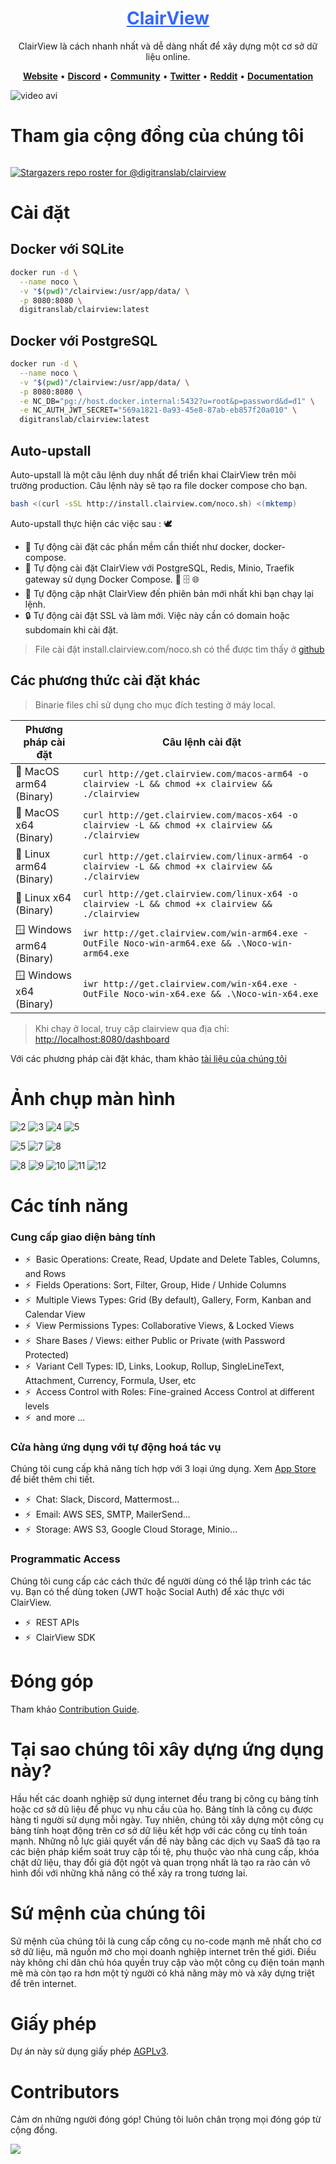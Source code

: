 <h1 align="center" style="border-bottom: none">
    <div>
        <a style="color:#36f" href="https://www.clairview.com">
            ClairView
        </a>
    </div>
</h1>

<p align="center">
ClairView là cách nhanh nhất và dễ dàng nhất để xây dựng một cơ sở dữ liệu online.
</p>


<p align="center">
    <a href="http://www.clairview.com"><b>Website</b></a> •
    <a href="https://discord.gg/5RgZmkW"><b>Discord</b></a> •
    <a href="https://community.clairview.com/"><b>Community</b></a> •
    <a href="https://twitter.com/clairview"><b>Twitter</b></a> •
    <a href="https://www.reddit.com/r/ClairView/"><b>Reddit</b></a> •
    <a href="https://docs.clairview.com/"><b>Documentation</b></a>
</p>

![video avi](https://github.com/digitranslab/clairview/assets/86527202/e2fad786-f211-4dcb-9bd3-aaece83a6783)

# Tham gia cộng đồng của chúng tôi

<a href="https://discord.gg/5RgZmkW" target="_blank">
<img src="https://discordapp.com/api/guilds/661905455894888490/widget.png?style=banner3" alt="">
</a>

[![Stargazers repo roster for @digitranslab/clairview](http://reporoster.com/stars/digitranslab/clairview)](https://github.com/digitranslab/clairview/stargazers)

# Cài đặt

## Docker với SQLite

```bash 
docker run -d \
  --name noco \
  -v "$(pwd)"/clairview:/usr/app/data/ \
  -p 8080:8080 \
  digitranslab/clairview:latest
  ```

## Docker với PostgreSQL
```bash
docker run -d \
  --name noco \
  -v "$(pwd)"/clairview:/usr/app/data/ \
  -p 8080:8080 \
  -e NC_DB="pg://host.docker.internal:5432?u=root&p=password&d=d1" \
  -e NC_AUTH_JWT_SECRET="569a1821-0a93-45e8-87ab-eb857f20a010" \
  digitranslab/clairview:latest
  ```

## Auto-upstall
Auto-upstall là một câu lệnh duy nhất để triển khai ClairView trên môi trường production.
Câu lệnh này sẽ tạo ra file docker compose cho bạn.

```bash
bash <(curl -sSL http://install.clairview.com/noco.sh) <(mktemp)
```

Auto-upstall thực hiện các việc sau : 🕊
- 🐳 Tự động cài đặt các phần mềm cần thiết như docker, docker-compose.
- 🚀 Tự động cài đặt ClairView với PostgreSQL, Redis, Minio, Traefik gateway sử dụng Docker Compose. 🐘 🗄️ 🌐
- 🔄 Tự động cập nhật ClairView đến phiên bản mới nhất khi bạn chạy lại lệnh.
- 🔒 Tự động cài đặt SSL và làm mới. Việc này cần có domain hoặc subdomain khi cài đặt.
> File cài đặt install.clairview.com/noco.sh có thể được tìm thấy ở [github](https://raw.githubusercontent.com/digitranslab/clairview/develop/docker-compose/1_Auto_Upstall/noco.sh)


## Các phương thức cài đặt khác

> Binarie files chỉ sử dụng cho mục đích testing ở máy local.

Phương pháp cài đặt               |Câu lệnh cài đặt                                                                                                                                                                                                                                                                                                                                                         |
|-------------------------------|----------------------------------------------------------------------------------------------------------------------------------------------------------------------------------------------------------------------------------------------------------------------------------------------------------------------------------------------------------------------------|
| 🍏 MacOS arm64 <br>(Binary)   | `curl http://get.clairview.com/macos-arm64 -o clairview -L && chmod +x clairview && ./clairview`                                                                                                                                                                                                                                                                                       |
| 🍏 MacOS x64 <br>(Binary)     | `curl http://get.clairview.com/macos-x64 -o clairview -L && chmod +x clairview && ./clairview`                                                                                                                                                                                                                                                                                         |
| 🐧 Linux arm64 <br>(Binary)   | `curl http://get.clairview.com/linux-arm64 -o clairview -L && chmod +x clairview && ./clairview`                                                                                                                                                                                                                                                                                       |
| 🐧 Linux x64 <br>(Binary)     | `curl http://get.clairview.com/linux-x64 -o clairview -L && chmod +x clairview && ./clairview`                                                                                                                                                                                                                                                                                         |
| 🪟 Windows arm64 <br>(Binary) | `iwr http://get.clairview.com/win-arm64.exe -OutFile Noco-win-arm64.exe && .\Noco-win-arm64.exe`                                                                                                                                                                                                                                                                                    |
| 🪟 Windows x64 <br>(Binary)   | `iwr http://get.clairview.com/win-x64.exe -OutFile Noco-win-x64.exe && .\Noco-win-x64.exe`                                                                                                                                                                                                                                                                                          |


> Khi chạy ở local, truy cập clairview qua địa chỉ: [http://localhost:8080/dashboard](http://localhost:8080/dashboard)

Với các phương pháp cài đặt khác, tham khảo [tài liệu của chúng tôi](https://docs.clairview.com/category/installation)

# Ảnh chụp màn hình
![2](https://github.com/digitranslab/clairview/assets/86527202/a127c05e-2121-4af2-a342-128e0e2d0291)
![3](https://github.com/digitranslab/clairview/assets/86527202/674da952-8a06-4848-a0e8-a7b02d5f5c88)
![4](https://github.com/digitranslab/clairview/assets/86527202/cbc5152a-9caf-4f77-a8f7-92a9d06d025b)
![5](https://github.com/digitranslab/clairview/assets/86527202/dc75dfdc-c486-4f5a-a853-2a8f9e6b569a)

![5](https://user-images.githubusercontent.com/35857179/194844886-a17006e0-979d-493f-83c4-0e72f5a9b716.png)
![7](https://github.com/digitranslab/clairview/assets/86527202/be64e619-7295-43e2-aa95-cace4462b17f)
![8](https://github.com/digitranslab/clairview/assets/86527202/4538bf5a-371f-4ec1-a867-8197e5824286)

![8](https://user-images.githubusercontent.com/35857179/194844893-82d5e21b-ae61-41bd-9990-31ad659bf490.png)
![9](https://user-images.githubusercontent.com/35857179/194844897-cfd79946-e413-4c97-b16d-eb4d7678bb79.png)
![10](https://user-images.githubusercontent.com/35857179/194844902-c0122570-0dd5-41cf-a26f-6f8d71fefc99.png)
![11](https://user-images.githubusercontent.com/35857179/194844903-c1e47f40-e782-4f5d-8dce-6449cc70b181.png)
![12](https://user-images.githubusercontent.com/35857179/194844907-09277d3e-cbbf-465c-9165-6afc4161e279.png)

# Các tính năng

### Cung cấp giao diện bảng tính

- ⚡ &nbsp;Basic Operations: Create, Read, Update and Delete Tables, Columns, and Rows
- ⚡ &nbsp;Fields Operations: Sort, Filter, Group, Hide / Unhide Columns
- ⚡ &nbsp;Multiple Views Types: Grid (By default), Gallery, Form, Kanban and Calendar View
- ⚡ &nbsp;View Permissions Types: Collaborative Views, & Locked Views
- ⚡ &nbsp;Share Bases / Views: either Public or Private (with Password Protected)
- ⚡ &nbsp;Variant Cell Types: ID, Links, Lookup, Rollup, SingleLineText, Attachment, Currency, Formula, User, etc
- ⚡ &nbsp;Access Control with Roles: Fine-grained Access Control at different levels
- ⚡ &nbsp;and more ...

### Cửa hàng ứng dụng với tự động hoá tác vụ

Chúng tôi cung cấp khả năng tích hợp với 3 loại ứng dụng. Xem <a href="https://docs.clairview.com/account-settings/oss-specific-details/#app-store" target="_blank">App Store</a> để biết thêm chi tiết.

- ⚡ &nbsp;Chat: Slack, Discord, Mattermost...
- ⚡ &nbsp;Email: AWS SES, SMTP, MailerSend...
- ⚡ &nbsp;Storage: AWS S3, Google Cloud Storage, Minio...

### Programmatic Access

Chúng tôi cung cấp các cách thức để người dùng có thể lập trình các tác vụ. Bạn có thể dùng token (JWT hoặc Social Auth) để xác thực với ClairView.

- ⚡ &nbsp;REST APIs
- ⚡ &nbsp;ClairView SDK

# Đóng góp

Tham khảo [Contribution Guide](https://github.com/digitranslab/clairview/blob/master/.github/CONTRIBUTING.md).

# Tại sao chúng tôi xây dựng ứng dụng này?

Hầu hết các doanh nghiệp sử dụng internet đều trang bị công cụ bảng tính hoặc cơ sở dũ liệu để phục vụ nhu cầu của họ.
Bảng tính là công cụ được hàng tỉ người sử dụng mỗi ngày.
Tuy nhiên, chúng tôi xây dựng một công cụ bảng tính hoạt động trên cơ sở dữ liệu kết hợp với các công cụ tính toán mạnh.
Những nỗ lực giải quyết vấn đề này bằng các dịch vụ SaaS đã tạo ra các biện pháp kiểm soát truy cập tồi tệ, phụ thuộc vào nhà cung cấp, khóa chặt dữ liệu, thay đổi giá đột ngột và quan trọng nhất là tạo ra rào cản vô hình đối với những khả năng có thể xảy ra trong tương lai.

# Sứ mệnh của chúng tôi

Sứ mệnh của chúng tôi là cung cấp công cụ no-code mạnh mẽ nhất cho cơ sở dữ liệu, mã nguồn mở cho mọi doanh nghiệp internet trên thế giới.
Điều này không chỉ dân chủ hóa quyền truy cập vào một công cụ điện toán mạnh mẽ mà còn tạo ra hơn một tỷ người có khả năng mày mò và xây dựng triệt để trên internet.

# Giấy phép

<p>
Dự án này sử dụng giấy phép <a href="./LICENSE">AGPLv3</a>.
</p>

# Contributors

Cảm ơn những người đóng góp! Chúng tôi luôn chân trọng mọi đóng góp từ cộng đồng.

<a href="https://github.com/digitranslab/clairview/graphs/contributors">
  <img src="https://contrib.rocks/image?repo=digitranslab/clairview" />
</a>
